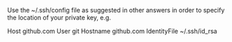 Use the ~/.ssh/config file as suggested in other answers in order to specify the location of your private key, e.g.

Host github.com
User git
Hostname github.com
IdentityFile ~/.ssh/id_rsa
